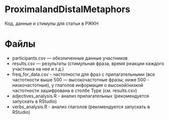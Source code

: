 # ProximalandDistalMetaphors
Код, данные и стимулы для статьи в РЖКН

# Файлы
* participants.csv — обезличенные данные участников
* results.csv — результаты (стимульная фраза, время реакции каждого участника на нее и т.д.)
* freq_for_data.csv - частотности для фраз с прилагательными (все частотности выше 500 — высокочастотные фразы; ниже 500 - низкочастотные), у глаголов информация о высокой/низкой частотности зашифрована в столбе Type (см. results.csv)
* adjectives_analysis.R - анализ прилагательных (рекомендуется запускать в RStudio)
* verbs_analysis.R - анализ глаголов (рекомендуется запускать в RStudio)
